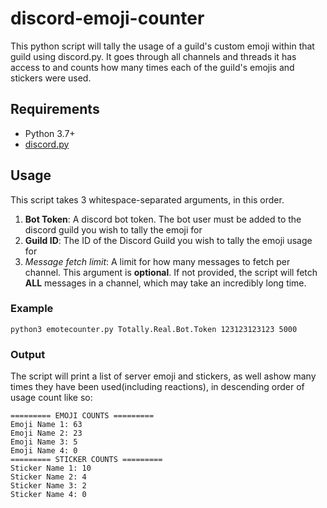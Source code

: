 # discord-emoji-counter
This python script will tally the usage of a guild's custom emoji within that guild using discord.py.
It goes through all channels and threads it has access to and counts how many times each of the guild's emojis and stickers were used.

## Requirements
- Python 3.7+
- [discord.py](https://discordpy.readthedocs.io/en/stable/)

## Usage
This script takes 3 whitespace-separated arguments, in this order. 
1. **Bot Token**: A discord bot token. The bot user must be added to the discord guild you wish to tally the emoji for
2. **Guild ID**: The ID of the Discord Guild you wish to tally the emoji usage for
3. *Message fetch limit*: A limit for how many messages to fetch per channel. This argument is **optional**. If not provided, the script will fetch **ALL** messages in a channel,
which may take an incredibly long time.

### Example
`python3 emotecounter.py Totally.Real.Bot.Token 123123123123 5000`

### Output
The script will print a list of server emoji and stickers, as well ashow many times they have been used(including reactions), in descending order of usage count like so:
```
========= EMOJI COUNTS =========
Emoji Name 1: 63
Emoji Name 2: 23
Emoji Name 3: 5
Emoji Name 4: 0
========= STICKER COUNTS =========
Sticker Name 1: 10
Sticker Name 2: 4
Sticker Name 3: 2
Sticker Name 4: 0
```
